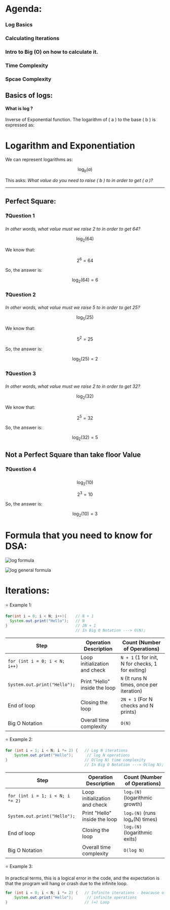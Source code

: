 # Agenda:
### Log Basics
### Calculating Iterations
### Intro to Big (O) on how to calculate it.
### Time Complexity
### Spcae Complexity


## Basics of logs:

#### What is log ? 
Inverse of Exponential function.
The logarithm of \( a \) to the base \( b \) is expressed as:

# Logarithm and Exponentiation

We can represent logarithms as:

$$ \log_b(a) $$

This asks: *What value do you need to raise \( b \) to in order to get \( a \)?*

---
## Perfect Square:
### ❓Question 1
*In other words, what value must we raise 2 to in order to get 64?*

$$ \log_2(64) $$

We know that:

$$ 2^6 = 64 $$

So, the answer is:

$$ \log_2(64) = 6 $$

### ❓Question 2
*In other words, what value must we raise 5 to in order to get 25?*

$$ \log_5(25) $$

We know that:

$$ 5^2 = 25 $$

So, the answer is:

$$ \log_5(25) = 2 $$

### ❓Question 3
*In other words, what value must we raise 2 to in order to get 32?*

$$ \log_2(32) $$

We know that:

$$ 2^5 = 32 $$

So, the answer is:

$$ \log_2(32) = 5 $$

## Not a Perfect Square than take floor Value

### ❓Question 4

$$ \log_2(10) $$


$$ 2^3 = 10 $$

So, the answer is:

$$ \log_2(10) = 3 $$


# Formula that you need to know for DSA:

![log formula](https://github.com/user-attachments/assets/d8a55a01-18a2-40d1-b96a-8aa6afeb5bdf)

![log general formula](https://github.com/user-attachments/assets/16a11427-332d-4015-aed8-55c37777acca)

# Iterations:

⭐ Example 1:

```java
for(int i = 0; i < N; i++){    // N + 1
  System.out.print("Hello");   // N
}                              // 2N + 1
                               // In Big O Notation ---> O(N);
```

| Step                                   | Operation Description        | Count (Number of Operations) |
|----------------------------------------|------------------------------|------------------------------|
| `for (int i = 0; i < N; i++)`          | Loop initialization and check | `N + 1` (1 for init, N for checks, 1 for exiting) |
| `System.out.print("Hello");`           | Print "Hello" inside the loop | `N` (It runs N times, once per iteration) |
| End of loop                            | Closing the loop             | `2N + 1` (For N checks and N prints) |
| Big O Notation                         | Overall time complexity      | `O(N)`                       |


⭐ Example 2:

```java
for (int i = 1; i < N; i *= 2) {   // Log N iterations
    System.out.print("Hello");      // log N operations
}                                  // O(log N) time complexity
                                   // In Big O Notation ---> O(log N);

```
| Step                                   | Operation Description        | Count (Number of Operations)    |
|----------------------------------------|------------------------------|---------------------------------|
| `for (int i = 1; i < N; i *= 2)`       | Loop initialization and check | `log₂(N)` (logarithmic growth)  |
| `System.out.print("Hello");`           | Print "Hello" inside the loop | `log₂(N)` (runs log₂(N) times) |
| End of loop                            | Closing the loop             | `log₂(N)` (logarithmic exits)  |
| Big O Notation                         | Overall time complexity      | `O(log N)`                      |


⭐ Example 3:

In practical terms, this is a logical error in the code, and the expectation is that the program will hang or crash due to the infinite loop.

```java
for (int i = 0; i < N; i *= 2) {   // Infinite iterations - beacause of i = 0 , i = 0 * 2, i = 0; i *= 2 will result in i staying 0 indefinitely
    System.out.print("Hello");      // infinite operations
}                                  // (∞) Loop
